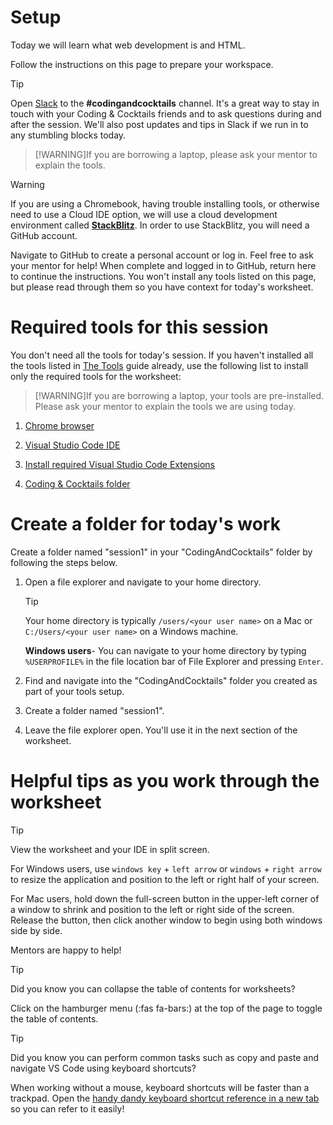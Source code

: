 # Setup

Today we will learn what web development is and HTML.

Follow the instructions on this page to prepare your workspace.

> [!TIP]
> Open [Slack](http://kcwit.slack.com/) to the **#codingandcocktails** channel. It's a great way to stay in touch with your Coding & Cocktails friends and to ask questions during and after the session. We'll also post updates and tips in Slack if we run in to any stumbling blocks today.

> [!WARNING]If you are borrowing a laptop, please ask your mentor to explain the tools.

> [!WARNING]
> If you are using a Chromebook, having trouble installing tools, or otherwise need to use a Cloud IDE option, we will use a cloud development environment called [**StackBlitz**](https://stackblitz.com/). In order to use StackBlitz, you will need a GitHub account.
>
> Navigate to GitHub to create a personal account or log in. Feel free to ask your mentor for help! When complete and logged in to GitHub, return here to continue the instructions. You won't install any tools listed on this page, but please read through them so you have context for today's worksheet.

# Required tools for this session

You don't need all the tools for today's session. If you haven't installed all the tools listed in [The Tools](https://bit.ly/CnCTheTools) guide already, use the following list to install only the required tools for the worksheet:

> [!WARNING]If you are borrowing a laptop, your tools are pre-installed. Please ask your mentor to explain the tools we are using today.

1. [Chrome browser](/tools/browser/ ":target=_blank")

1. [Visual Studio Code IDE](/tools/vscode/ ":target=_blank")

1. [Install required Visual Studio Code Extensions](/tools/vscode/?id=configure ":target=_blank")

1. [Coding & Cocktails folder](/tools/directory/ ":target=_blank")

# Create a folder for today's work

Create a folder named "session1" in your "CodingAndCocktails" folder by following the steps below.

1. Open a file explorer and navigate to your home directory.

   > [!TIP]
   > Your home directory is typically `/users/<your user name>` on a Mac or `C:/Users/<your user name>` on a Windows machine.
   >
   > **Windows users**- You can navigate to your home directory by typing `%USERPROFILE%` in the file location bar of File Explorer and pressing `Enter`.

1. Find and navigate into the "CodingAndCocktails" folder you created as part of your tools setup.

1. Create a folder named "session1".

1. Leave the file explorer open. You'll use it in the next section of the worksheet.

# Helpful tips as you work through the worksheet

> [!TIP]
> View the worksheet and your IDE in split screen.
>
> For Windows users, use `windows key` + `left arrow` or `windows` + `right arrow` to resize the application and position to the left or right half of your screen.
>
> For Mac users, hold down the full-screen button in the upper-left corner of a window to shrink and position to the left or right side of the screen. Release the button, then click another window to begin using both windows side by side.
>
> Mentors are happy to help!

> [!TIP]
> Did you know you can collapse the table of contents for worksheets?
>
> Click on the hamburger menu (:fas fa-bars:) at the top of the page to toggle the table of contents.

> [!TIP]
> Did you know you can perform common tasks such as copy and paste and navigate VS Code using keyboard shortcuts?
>
> When working without a mouse, keyboard shortcuts will be faster than a trackpad. Open the [handy dandy keyboard shortcut reference in a new tab](/html/references/ ":target=_blank") so you can refer to it easily!
